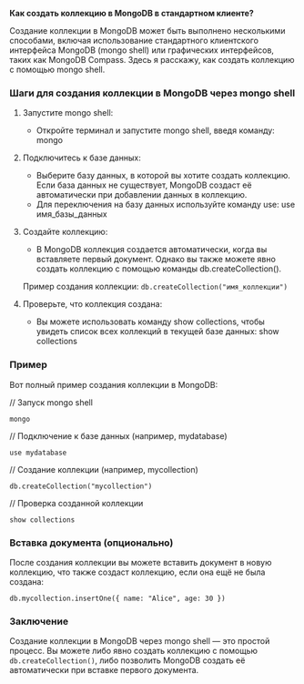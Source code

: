 **Как создать коллекцию в MongoDB в стандартном клиенте?**


Создание коллекции в MongoDB может быть выполнено несколькими способами, включая использование стандартного клиентского интерфейса MongoDB (mongo shell) или графических интерфейсов, таких как MongoDB Compass. Здесь я расскажу, как создать коллекцию с помощью mongo shell.

### Шаги для создания коллекции в MongoDB через mongo shell

1. Запустите mongo shell:
    - Откройте терминал и запустите mongo shell, введя команду:
      mongo


2. Подключитесь к базе данных:
    - Выберите базу данных, в которой вы хотите создать коллекцию. Если база данных не существует, MongoDB создаст её автоматически при добавлении данных в коллекцию.
    - Для переключения на базу данных используйте команду use:
      use имя_базы_данных


3. Создайте коллекцию:
    - В MongoDB коллекция создается автоматически, когда вы вставляете первый документ. Однако вы также можете явно создать коллекцию с помощью команды db.createCollection().

   Пример создания коллекции:
   `db.createCollection("имя_коллекции")`


4. Проверьте, что коллекция создана:
    - Вы можете использовать команду show collections, чтобы увидеть список всех коллекций в текущей базе данных:
      show collections


### Пример

Вот полный пример создания коллекции в MongoDB:

// Запуск mongo shell
```
mongo
```

// Подключение к базе данных (например, mydatabase)
```
use mydatabase
```
// Создание коллекции (например, mycollection)
```
db.createCollection("mycollection")
```

// Проверка созданной коллекции
```
show collections
```


### Вставка документа (опционально)

После создания коллекции вы можете вставить документ в новую коллекцию, что также создаст коллекцию, если она ещё не была создана:

`db.mycollection.insertOne({ name: "Alice", age: 30 })
`

### Заключение

Создание коллекции в MongoDB через mongo shell — это простой процесс. Вы можете либо явно создать коллекцию с помощью `db.createCollection()`, либо позволить MongoDB создать её автоматически при вставке первого документа.